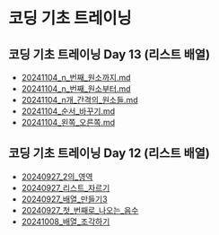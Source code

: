 # 코딩 기초 트레이닝

## 코딩 기초 트레이닝 Day 13 (리스트 배열)

- [20241104_n_번째_원소까지.md](20241104_n_%EB%B2%88%EC%A7%B8_%EC%9B%90%EC%86%8C%EA%B9%8C%EC%A7%80.md)<br>
- [20241104_n_번째_원소부터.md](20241104_n_%EB%B2%88%EC%A7%B8_%EC%9B%90%EC%86%8C%EB%B6%80%ED%84%B0.md)<br>
- [20241104_n개_간격의_원소들.md](20241104_n%EA%B0%9C_%EA%B0%84%EA%B2%A9%EC%9D%98_%EC%9B%90%EC%86%8C%EB%93%A4.md)<br>
- [20241104_순서_바꾸기.md](20241104_%EC%88%9C%EC%84%9C_%EB%B0%94%EA%BE%B8%EA%B8%B0.md)<br>
- [20241104_왼쪽_오른쪽.md](20241104_%EC%99%BC%EC%AA%BD_%EC%98%A4%EB%A5%B8%EC%AA%BD.md)

## 코딩 기초 트레이닝 Day 12 (리스트 배열)

- [20240927_2의_영역](20240927_2%EC%9D%98_%EC%98%81%EC%97%AD.md) <br>
- [20240927_리스트_자르기](20240927_%EB%A6%AC%EC%8A%A4%ED%8A%B8_%EC%9E%90%EB%A5%B4%EA%B8%B0.md)<br>
- [20240927_배열_만들기3](20240927_%EB%B0%B0%EC%97%B4_%EB%A7%8C%EB%93%A4%EA%B8%B03.md)<br>
- [20240927_첫_번째로_나오는_음수](20240927_%EC%B2%AB_%EB%B2%88%EC%A7%B8%EB%A1%9C_%EB%82%98%EC%98%A4%EB%8A%94_%EC%9D%8C%EC%88%98.md)<br>
- [20241008_배열_조각하기](20241008_%EB%B0%B0%EC%97%B4_%EC%A1%B0%EA%B0%81%ED%95%98%EA%B8%B0.md)






